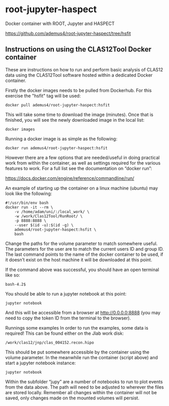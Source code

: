# root-jupyter-haspect
Docker container with ROOT, Jupyter and HASPECT

https://github.com/ademus4/root-jupyter-haspect/tree/hsfit

## Instructions on using the CLAS12Tool Docker container
These are instructions on how to run and perform basic analysis of CLAS12 data using the CLAS12Tool software hosted within a dedicated Docker container.

Firstly the docker images needs to be pulled from Dockerhub. For this exercise the "hsfit" tag will be used:

```
docker pull ademus4/root-jupyter-haspect:hsfit
```

This will take some time to download the image (minutes). Once that is finished, you will see the newly downloaded image in the local list:

```
docker images
```

Running a docker image is as simple as the following:

```
docker run ademus4/root-jupyter-haspect:hsfit
```

However there are a few options that are needed/useful in doing practical work from within the container, as well as settings required for the various features to work. For a full list see the documentation on “docker run”:

https://docs.docker.com/engine/reference/commandline/run/

An example of starting up the container on a linux machine (ubuntu) may look like the following:

```
#!/usr/bin/env bash
docker run -it --rm \
    -v /home/adam/uni/:/local_work/ \
    -w /work/Clas12Tool/RunRoot/ \
    -p 8888:8888 \
    --user $(id -u):$(id -g) \
    ademus4/root-jupyter-haspect:hsfit \
    bash
```

Change the paths for the volume parameter to match somewhere useful. The parameters for the user are to match the current users ID and group ID. The last command points to the name of the docker container to be used, if it doesn’t exist on the host machine it will be downloaded at this point. 

If the command above was successful, you should have an open terminal like so:

```
bash-4.2$
```

You should be able to run a jupyter notebook at this point:

```
jupyter notebook
```

And this will be accessible from a browser at http://0.0.0.0:8888 (you may need to copy the token ID from the terminal to the browser).

Runnings some examples
In order to run the examples, some data is required! This can be found either on the Jlab work disk:

```
/work/clas12/jnp/clas_004152.recon.hipo
```

This should be put somewhere accessible by the container using the volume parameter. In the meanwhile run the container (script above) and start a jupyter notebook instance:

```
jupyter notebook
```

Within the subfolder “jupy” are a number of notebooks to run to plot events from the data above. The path will need to be adjusted to wherever the files are stored locally. Remember all changes within the container will not be saved, only changes made on the mounted volumes will persist. 

